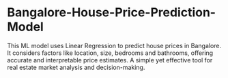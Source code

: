 # Bangalore-House-Price-Prediction-Model
This ML model uses Linear Regression to predict house prices in Bangalore. It considers factors like location, size, bedrooms and bathrooms, offering accurate and interpretable price estimates. A simple yet effective tool for real estate market analysis and decision-making.
